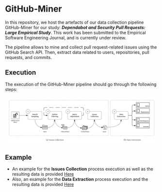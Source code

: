 # GitHub-Miner
In this repository, we host the artefacts of our data collection pipeline GitHub-Miner for our study: **_Dependabot and Security Pull Requests: Large Empirical Study_**. This work has been submitted to the Empirical Software Engineering Journal, and is currently under review.

The pipeline allows to mine and collect pull request-related issues using the GitHub Search API. Then, extract data related to users, repositories, pull requests, and commits.

## Execution
The execution of the GitHub-Miner pipeline should go through the following steps:

![GitHub-Miner pipeline](GitHub-Miner-Process.png?raw=true)


## Example
- An example for the **Issues Collection** process execution as well as the resulting data is provided [Here](https://github.com/HocineREBT/GitHub-Miner/blob/main/Issues-Collection/Example/)
- Also, an example for the **Data Extraction** process execution and the resulting data is provided [Here](https://github.com/HocineREBT/GitHub-Miner/blob/main/Data-Extraction/Example/)
